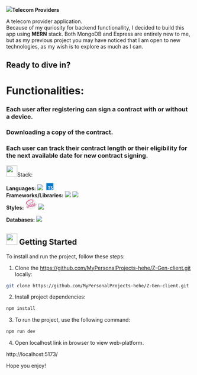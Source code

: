 <img src="https://github.com/MyPersonalProjects-hehe/Z-Gen/blob/main/src/assets/logo.png" height="30">**Telecom Providers** <br/>

A telecom provider application.<br/>
Because of my quriosity for backend functionallity, I decided to build this app using **MERN** stack. Both MongoDB and Express are entirely new to me, but as my previous project you may have noticed that I am open to new technologies, as my wish is to explore as much as I can.




<h2>Ready to dive in?</h2>

<h1>Functionalities:</h1>
<h3>Each user after registering can sign a contract with or without a device.</h3>
<h3>Downloading a copy of the contract.</h3>
<h3>Each user can track their contract length or their eligibility for the next available date for new contract signing.</h3>
<img src="https://firebasestorage.googleapis.com/v0/b/dare2fit-f6eb4.appspot.com/o/assets%2FREADME-images%2Ffeatures.png?alt=media&token=e5fc5779-b3db-41c2-a576-947ca382ea5a&_gl=1*81oei1*_ga*MjExMzk5MTA5MC4xNjgzMjcwMjg1*_ga_CW55HF8NVT*MTY4NjU3Njg5Ni4xMDMuMS4xNjg2NTc3OTgzLjAuMC4w"  width="30" height="30">Stack: <br/>

**Languages:** <img src="https://upload.wikimedia.org/wikipedia/commons/6/6a/JavaScript-logo.png" height="20"> <img src="https://github.com/MyPersonalProjects-hehe/Travel-Forum/blob/main/images/TS-logo.png" height="20" > <br />
**Frameworks/Libraries:** <img src="https://github.com/MyPersonalProjects-hehe/Z-Gen/blob/main/src/assets/readme-images/React.png" height="30"> <img src="https://github.com/MyPersonalProjects-hehe/Z-Gen/blob/main/src/assets/readme-images/Express.png" height="30" > <br/>
**Styles:** <img src="https://github.com/MyPersonalProjects-hehe/Travel-Forum/blob/main/images/SCSS-icon.png" height="30"> <img src="https://github.com/MyPersonalProjects-hehe/Z-Gen/blob/main/src/assets/readme-images/Ant-design.png" height="30">

**Databases:** <img src="https://github.com/MyPersonalProjects-hehe/Z-Gen/blob/main/src/assets/readme-images/MongoDB.png" height="30">

## <img src="https://firebasestorage.googleapis.com/v0/b/dare2fit-f6eb4.appspot.com/o/assets%2FREADME-images%2Fstart.png?alt=media&token=ee8cc2b3-1a61-4519-9f96-59177216b4d6&_gl=1*t5p8co*_ga*MjExMzk5MTA5MC4xNjgzMjcwMjg1*_ga_CW55HF8NVT*MTY4NjU3Njg5Ni4xMDMuMS4xNjg2NTc4MDEzLjAuMC4w"  width="30" height="30"> Getting Started

To install and run the project, follow these steps:

1. Clone the https://github.com/MyPersonalProjects-hehe/Z-Gen-client.git locally:

```bash
git clone https://github.com/MyPersonalProjects-hehe/Z-Gen-client.git
```


2. Install project dependencies:

```bash
npm install
```

3. To run the project, use the following command:

```bash
npm run dev
```

4. Open localhost link in browser to view web-platform.

http://localhost:5173/ <br />

Hope you enjoy!
